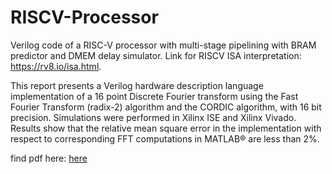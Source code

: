 # RISCV-Processor
Verilog code of a RISC-V processor with multi-stage pipelining with BRAM predictor and DMEM delay simulator. Link for RISCV ISA interpretation: https://rv8.io/isa.html.


This report presents a Verilog hardware description language implementation of a 16
point Discrete Fourier transform using the Fast Fourier Transform (radix-2) algorithm and
the CORDIC algorithm, with 16 bit precision. Simulations were performed in Xilinx ISE and
Xilinx Vivado. Results show that the relative mean square error in the implementation with
respect to corresponding FFT computations in MATLAB® are less than 2%. 

find pdf here: [here](./CORDIC_FFT_accelerator/cordic_fft_info.pdf)
